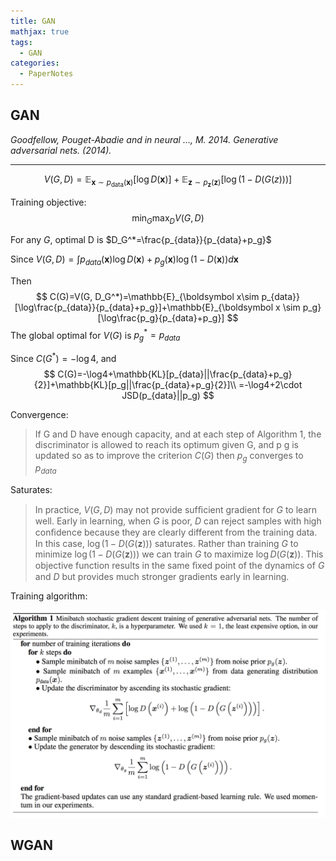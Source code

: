 ```yaml
---
title: GAN
mathjax: true
tags:
  - GAN
categories:
  - PaperNotes
---
```


## GAN

*Goodfellow, Pouget-Abadie and in neural …, M. 2014. Generative adversarial nets. (2014).*

---

$$
V(G,D)=\mathbb{E}_{\boldsymbol x \sim p_\text{data}({\boldsymbol x})}[\log D(\boldsymbol x)] + \mathbb{E}_{\boldsymbol z\sim p_\boldsymbol z(\boldsymbol z)}[\log(1-D(G(z)))]
$$

Training objective: 
$$
\min_G \max_D V(G, D)
$$

For any $G$, optimal D is $D_G^*=\frac{p_{data}}{p_{data}+p_g}$

Since $V(G,D)=\int p_{data}(\boldsymbol x)\log D(\boldsymbol x)+p_g(\boldsymbol x)\log (1 - D(\boldsymbol x)) d\boldsymbol x$

Then
$$
C(G)=V(G, D_G^*)=\mathbb{E}_{\boldsymbol x\sim p_{data}}[\log\frac{p_{data}}{p_{data}+p_g}]+\mathbb{E}_{\boldsymbol x \sim p_g}[\log\frac{p_g}{p_{data}+p_g}]
$$
The global optimal for $V(G)$ is $p_g^*=p_{data}$

Since $C(G^*)=-\log4$, and 
$$
C(G)=-\log4+\mathbb{KL}[p_{data}||\frac{p_{data}+p_g}{2}]+\mathbb{KL}[p_g||\frac{p_{data}+p_g}{2}]\\
=-\log4+2\cdot JSD(p_{data}||p_g)
$$

Convergence:

>   If G and D have enough capacity, and at each step of Algorithm 1, the discriminator is allowed to reach its optimum given G, and p g is updated so as to improve the criterion $C(G)$ then $p_g$ converges to $p_{data}$

Saturates:

>   In practice, $V(G, D)$ may not provide sufﬁcient gradient for $G$ to learn well. Early in learning, when $G$ is poor, $D$ can reject samples with high conﬁdence because they are clearly different from the training data. In this case, $\log(1 − D(G(\boldsymbol z)))$ saturates. Rather than training $G$ to minimize $\log(1 − D(G(\boldsymbol z)))$ we can train $G$ to maximize $\log D(G(\boldsymbol z))$. This objective function results in the same ﬁxed point of the dynamics of $G$ and $D$ but provides much stronger gradients early in learning.

Training algorithm:

![image-20181217160009859](gan/image-20181217160009859.png)

## WGAN





